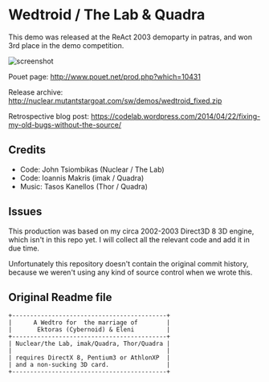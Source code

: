 Wedtroid / The Lab & Quadra
===========================
This demo was released at the ReAct 2003 demoparty in patras, and won 3rd place
in the demo competition.

![screenshot](http://nuclear.mutantstargoat.com/sw/demos/shots/wedtroid-thumb.jpg)

Pouet page: http://www.pouet.net/prod.php?which=10431

Release archive: http://nuclear.mutantstargoat.com/sw/demos/wedtroid_fixed.zip

Retrospective blog post: https://codelab.wordpress.com/2014/04/22/fixing-my-old-bugs-without-the-source/

Credits
-------
 - Code: John Tsiombikas (Nuclear / The Lab)
 - Code: Ioannis Makris (imak / Quadra)
 - Music: Tasos Kanellos (Thor / Quadra)

Issues
------
This production was based on my circa 2002-2003 Direct3D 8 3D engine, which
isn't in this repo yet. I will collect all the relevant code and add it in due
time.

Unfortunately this repository doesn't contain the original commit history,
because we weren't using any kind of source control when we wrote this.


Original Readme file
--------------------
```
+-------------------------------------------+
|      A Wedtro for  the marriage of        |
|       Ektoras (Cybernoid) & Eleni         |
+-------------------------------------------+
| Nuclear/the Lab, imak/Quadra, Thor/Quadra |
|                                           |
| requires DirectX 8, Pentium3 or AthlonXP  |
| and a non-sucking 3D card.                |
+-------------------------------------------+
```
